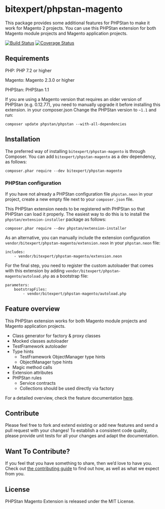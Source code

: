 # bitexpert/phpstan-magento

This package provides some additional features for PHPStan to make it work for Magento 2 projects.
You can use this PHPStan extension for both Magento module projects and Magento application projects.

[![Build Status](https://github.com/bitExpert/phpstan-magento/workflows/ci/badge.svg?branch=master)](https://github.com/bitExpert/phpstan-magento/actions)
[![Coverage Status](https://coveralls.io/repos/github/bitExpert/phpstan-magento/badge.svg?branch=master)](https://coveralls.io/github/bitExpert/phpstan-magento?branch=master)

## Requirements

PHP: PHP 7.2 or higher

Magento: Magento 2.3.0 or higher

PHPStan: PHPStan 1.1

If you are using a Magento version that requires an older version of PHPStan (e.g. 0.12.77),  you need to manually upgrade it before 
installing this extension. in your composer.json Change the PHPStan version to `~1.1` and run:

```
composer update phpstan/phpstan --with-all-dependencies
```

## Installation

The preferred way of installing `bitexpert/phpstan-magento` is through Composer.
You can add `bitexpert/phpstan-magento` as a dev dependency, as follows:

```
composer.phar require --dev bitexpert/phpstan-magento
```

### PHPStan configuration

If you have not already a PHPStan configuration file `phpstan.neon` in your project, create a new empty file next to your `composer.json` file.
 
This PHPStan extension needs to be registered with PHPStan so that PHPStan can load it properly.
The easiest way to do this is to install the `phpstan/extension-installer` package as follows:

```
composer.phar require --dev phpstan/extension-installer
```

As an alternative, you can manually include the extension configuration `vendor/bitexpert/phpstan-magento/extension.neon` in
your `phpstan.neon` file:

```neon
includes:
	- vendor/bitexpert/phpstan-magento/extension.neon
```

For the final step, you need to register the custom autoloader that comes with this extension by adding `vendor/bitexpert/phpstan-magento/autoload.php`
as a bootstrap file:

```neon
parameters:
	bootstrapFiles:
		- vendor/bitexpert/phpstan-magento/autoload.php
```

## Feature overview

This PHPStan extension works for both Magento module projects and Magento application projects.

- Class generator for factory & proxy classes
- Mocked classes autoloader
- TestFramework autoloader
- Type hints
  - TestFramework ObjectManager type hints
  - ObjectManager type hints
- Magic method calls
- Extension attributes
- PHPStan rules
  - Service contracts
  - Collections should be used directly via factory
  
For a detailed overview, check the feature documentation [here](docs/features.md).

## Contribute

Please feel free to fork and extend existing or add new features and send a pull request with your changes! To establish
a consistent code quality, please provide unit tests for all your changes and adapt the documentation.

## Want To Contribute?

If you feel that you have something to share, then we’d love to have you.
Check out [the contributing guide](CONTRIBUTING.md) to find out how, as well as what we expect from you.

## License

PHPStan Magento Extension is released under the MIT License.

